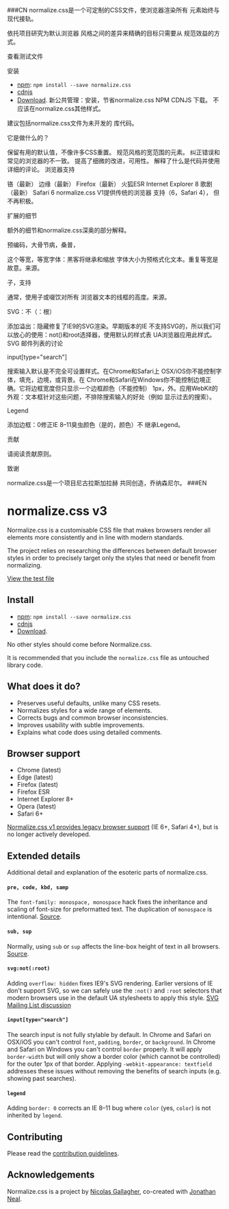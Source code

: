 ###CN
normalize.css是一个可定制的CSS文件，使浏览器渲染所有 元素始终与现代接轨。

依托项目研究为默认浏览器 风格之间的差异来精确的目标只需要从 规范效益的方式。

查看测试文件

安装
* [npm](http://npmjs.org/): `npm install --save normalize.css`
* [cdnjs](https://cdnjs.com/libraries/normalize/)
* [Download](http://necolas.github.io/normalize.css/latest/normalize.css).
新公共管理：安装，节省normalize.css NPM
CDNJS
下载。
不应该在normalize.css其他样式。

建议包括normalize.css文件为未开发的 库代码。

它是做什么的？

保留有用的默认值，不像许多CSS重置。
规范风格的宽范围的元素。
纠正错误和常见的浏览器的不一致。
提高了细微的改进，可用性。
解释了什么是代码并使用详细的评论。
浏览器支持

铬（最新）
边缘（最新）
Firefox（最新）
火狐ESR
Internet Explorer 8
歌剧（最新）
Safari 6
normalize.css V1提供传统的浏览器 支持（6，Safari 4）， 但不再积极。

扩展的细节

额外的细节和normalize.css深奥的部分解释。

预编码，大骨节病，桑普，

这个等宽，等宽字体：黑客将继承和缩放 字体大小为预格式化文本。重复等宽是 故意。来源。

子，支持

通常，使用子或啜饮对所有 浏览器文本的线框的高度。来源。

SVG：不（：根）

添加溢出：隐藏修复了IE9的SVG渲染。早期版本的IE 不支持SVG的，所以我们可以放心的使用：not()和root选择器，使用默认的样式表 UA浏览器应用此样式。SVG 邮件列表的讨论

input[type="search"]

搜索输入默认是不完全可设置样式。在Chrome和Safari上 OSX/iOS你不能控制字体，填充，边境，或背景。在 Chrome和Safari在Windows你不能控制边境正确。它将边框宽度但只显示一个边框颜色（不能控制） 1px，外。应用WebKit的外观：文本框针对这些问题，不排除搜索输入的好处（例如 显示过去的搜索）。

Legend

添加边框：0修正IE 8–11臭虫颜色（是的，颜色）不 继承Legend。

贡献

请阅读贡献原则。

致谢

normalize.css是一个项目尼古拉斯加拉赫 共同创造，乔纳森尼尔。
###EN
# normalize.css v3

Normalize.css is a customisable CSS file that makes browsers render all
elements more consistently and in line with modern standards.

The project relies on researching the differences between default browser
styles in order to precisely target only the styles that need or benefit from
normalizing.

[View the test file](http://necolas.github.io/normalize.css/latest/test.html)

## Install

* [npm](http://npmjs.org/): `npm install --save normalize.css`
* [cdnjs](https://cdnjs.com/libraries/normalize/)
* [Download](http://necolas.github.io/normalize.css/latest/normalize.css).

No other styles should come before Normalize.css.

It is recommended that you include the `normalize.css` file as untouched
library code.

## What does it do?

* Preserves useful defaults, unlike many CSS resets.
* Normalizes styles for a wide range of elements.
* Corrects bugs and common browser inconsistencies.
* Improves usability with subtle improvements.
* Explains what code does using detailed comments.

## Browser support

* Chrome (latest)
* Edge (latest)
* Firefox (latest)
* Firefox ESR
* Internet Explorer 8+
* Opera (latest)
* Safari 6+

[Normalize.css v1 provides legacy browser
support](https://github.com/necolas/normalize.css/tree/v1) (IE 6+, Safari 4+),
but is no longer actively developed.

## Extended details

Additional detail and explanation of the esoteric parts of normalize.css.

#### `pre, code, kbd, samp`

The `font-family: monospace, monospace` hack fixes the inheritance and scaling
of font-size for preformatted text. The duplication of `monospace` is
intentional.  [Source](http://en.wikipedia.org/wiki/User:Davidgothberg/Test59).

#### `sub, sup`

Normally, using `sub` or `sup` affects the line-box height of text in all
browsers. [Source](http://gist.github.com/413930).

#### `svg:not(:root)`

Adding `overflow: hidden` fixes IE9's SVG rendering. Earlier versions of IE
don't support SVG, so we can safely use the `:not()` and `:root` selectors that
modern browsers use in the default UA stylesheets to apply this style. [SVG
Mailing List discussion](http://lists.w3.org/Archives/Public/public-svg-wg/2008JulSep/0339.html)

#### `input[type="search"]`

The search input is not fully stylable by default. In Chrome and Safari on
OSX/iOS you can't control `font`, `padding`, `border`, or `background`. In
Chrome and Safari on Windows you can't control `border` properly. It will apply
`border-width` but will only show a border color (which cannot be controlled)
for the outer 1px of that border. Applying `-webkit-appearance: textfield`
addresses these issues without removing the benefits of search inputs (e.g.
showing past searches).

#### `legend`

Adding `border: 0` corrects an IE 8–11 bug where `color` (yes, `color`) is not
inherited by `legend`.

## Contributing

Please read the [contribution guidelines](CONTRIBUTING.md).

## Acknowledgements

Normalize.css is a project by [Nicolas Gallagher](https://github.com/necolas),
co-created with [Jonathan Neal](https://github.com/jonathantneal).
